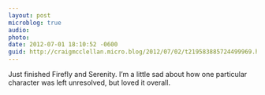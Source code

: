 ```yaml
---
layout: post
microblog: true
audio: 
photo: 
date: 2012-07-01 18:10:52 -0600
guid: http://craigmcclellan.micro.blog/2012/07/02/t219583885724499969.html
---
```

Just finished Firefly and Serenity. I’m a little sad about how one particular character was left unresolved, but loved it overall.
